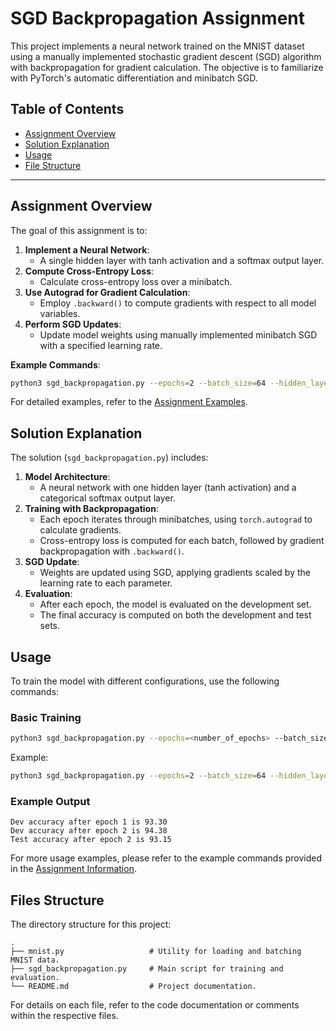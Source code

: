 # SGD Backpropagation Assignment

This project implements a neural network trained on the MNIST dataset using a manually implemented stochastic gradient descent (SGD) algorithm with backpropagation for gradient calculation. The objective is to familiarize with PyTorch's automatic differentiation and minibatch SGD.

## Table of Contents
- [Assignment Overview](#assignment-overview)
- [Solution Explanation](#solution-explanation)
- [Usage](#usage)
- [File Structure](#file-structure)

---

## Assignment Overview

The goal of this assignment is to:
1. **Implement a Neural Network**:
    - A single hidden layer with tanh activation and a softmax output layer.
2. **Compute Cross-Entropy Loss**:
    - Calculate cross-entropy loss over a minibatch.
3. **Use Autograd for Gradient Calculation**:
    - Employ `.backward()` to compute gradients with respect to all model variables.
4. **Perform SGD Updates**:
    - Update model weights using manually implemented minibatch SGD with a specified learning rate.

**Example Commands**:
```bash
python3 sgd_backpropagation.py --epochs=2 --batch_size=64 --hidden_layer=20 --learning_rate=0.1
```

For detailed examples, refer to the [Assignment Examples](#usage).

## Solution Explanation

The solution (`sgd_backpropagation.py`) includes:
1. **Model Architecture**:
    - A neural network with one hidden layer (tanh activation) and a categorical softmax output layer.
2. **Training with Backpropagation**:
    - Each epoch iterates through minibatches, using `torch.autograd` to calculate gradients.
    - Cross-entropy loss is computed for each batch, followed by gradient backpropagation with `.backward()`.
3. **SGD Update**:
    - Weights are updated using SGD, applying gradients scaled by the learning rate to each parameter.
4. **Evaluation**:
    - After each epoch, the model is evaluated on the development set.
    - The final accuracy is computed on both the development and test sets.

## Usage

To train the model with different configurations, use the following commands:

### Basic Training
```bash
python3 sgd_backpropagation.py --epochs=<number_of_epochs> --batch_size=<batch_size> --hidden_layer=<hidden_layer_size> --learning_rate=<learning_rate>
```

Example:
```bash
python3 sgd_backpropagation.py --epochs=2 --batch_size=64 --hidden_layer=20 --learning_rate=0.1
```

### Example Output
```
Dev accuracy after epoch 1 is 93.30
Dev accuracy after epoch 2 is 94.38
Test accuracy after epoch 2 is 93.15
```

For more usage examples, please refer to the example commands provided in the [Assignment Information](#assignment-overview).

## Files Structure

The directory structure for this project:

```
.
├── mnist.py                   # Utility for loading and batching MNIST data.
├── sgd_backpropagation.py     # Main script for training and evaluation.
└── README.md                  # Project documentation.
```

For details on each file, refer to the code documentation or comments within the respective files.